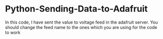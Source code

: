 # Python-Sending-Data-to-Adafruit
In this code, I have sent the value to voltage feed in the adafruit server. You should change the feed name to the ones which you are using for the code to work
